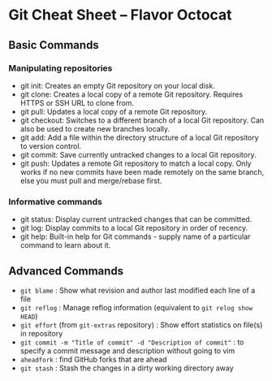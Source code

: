 # Git Cheat Sheet – Flavor Octocat

## Basic Commands

### Manipulating repositories

* git init: Creates an empty Git repository on your local disk.
* git clone: Creates a local copy of a remote Git repository. Requires HTTPS or SSH URL to clone from.
* git pull: Updates a local copy of a remote Git repository.
* git checkout: Switches to a different branch of a local Git repository. Can also be used to create new branches locally.
* git add: Add a file within the directory structure of a local Git repository to version control.
* git commit: Save currently untracked changes to a local Git repository.
* git push: Updates a remote Git repository to match a local copy. Only works if no new commits have been made remotely on the same branch, else you must pull and merge/rebase first.


### Informative commands

* git status: Display current untracked changes that can be committed.
* git log: Display commits to a local Git repository in order of recency.
* git help: Built-in help for Git commands - supply name of a particular command to learn about it.


## Advanced Commands

* `git blame` : Show what revision and author last modified each line of a file
* `git reflog` : Manage reflog information (equivalent to `git relog show HEAD`)
* `git effort` (from `git-extras` repository) : Show effort statistics on file(s) in repository 
* `git commit -m "Title of commit" -d "Description of commit"` : to specify a commit message and description without going to vim
* `aheadfork` : find GitHub forks that are ahead
* `git stash` : Stash the changes in a dirty working directory away

